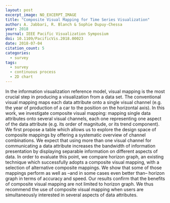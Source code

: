 ```yaml
---
layout: post
excerpt_image: NO_EXCERPT_IMAGE
title: "Composite Visual Mapping for Time Series Visualization"
author: A. Jabbari, R. Blanch & Sophie Dupuy-Chessa
year: 2018
journal: IEEE Pacific Visualization Symposium
doi: 10.1109/PacificVis.2018.00023
date: 2018-07-04
citation_count: 5
categories:
  - survey
tags:
  - survey
  - continuous process
  - 2D chart
---
```

In the information visualization reference model, visual mapping is the most crucial step in producing a visualization from a data set. The conventional visual mapping maps each data attribute onto a single visual channel (e.g. the year of production of a car to the position on the horizontal axis). In this work, we investigate composite visual mapping: mapping single data attributes onto several visual channels, each one representing one aspect of the data attribute (e.g. its order of magnitude, or its trend component). We first propose a table which allows us to explore the design space of composite mappings by offering a systematic overview of channel combinations. We expect that using more than one visual channel for communicating a data attribute increases the bandwidth of information presentation by displaying separable information on different aspects of data. In order to evaluate this point, we compare horizon graph, an existing technique which successfully adopts a composite visual mapping, with a selection of alternative composite mappings. We show that some of those mappings perform as well as –and in some cases even better than– horizon graph in terms of accuracy and speed. Our results confirm that the benefits of composite visual mapping are not limited to horizon graph. We thus recommend the use of composite visual mapping when users are simultaneously interested in several aspects of data attributes.
